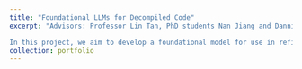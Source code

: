 ```yaml
---
title: "Foundational LLMs for Decompiled Code"
excerpt: "Advisors: Professor Lin Tan, PhD students Nan Jiang and Danning Xie.

In this project, we aim to develop a foundational model for use in refinement of the output of decompilers. Previous state-of-the-art approach LLM4Decompile is trained only on output of the Ghidra SRE tool, and we hope to build on the generalization capabilities of the model for use with output of the Hex-Rays decompiler accessed through IDA Pro. I am thus aiming to explore efficient self-supervised methods and architectural adjustments for finetuning of their released model. Gathering and decopmiling code from Github repositories has been a major bottleneck in this project, combined with slow training of very large models, further indicating to me the importance of model and data efficient approaches."
collection: portfolio
---
```

